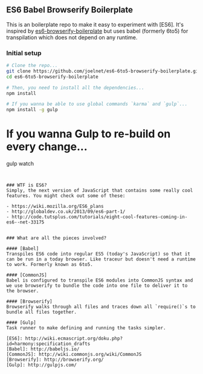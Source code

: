 ## ES6 Babel Browserify Boilerplate

This is an boilerplate repo to make it easy to experiment with [ES6]. It's inspired by [es6-browserify-boilerplate](https://github.com/joelnet/es6-browserify-boilerplate) but uses babel (formerly 6to5) for transpilation which does not depend on any runtime.


### Initial setup

```bash
# Clone the repo...
git clone https://github.com/joelnet/es6-6to5-browserify-boilerplate.git
cd es6-6to5-browserify-boilerplate

# Then, you need to install all the dependencies...
npm install

# If you wanna be able to use global commands `karma` and `gulp`...
npm install -g gulp
```

# If you wanna Gulp to re-build on every change...
gulp watch
```


### WTF is ES6?
Simply, the next version of JavaScript that contains some really cool features. You might check out some of these:

- https://wiki.mozilla.org/ES6_plans
- http://globaldev.co.uk/2013/09/es6-part-1/
- http://code.tutsplus.com/tutorials/eight-cool-features-coming-in-es6--net-33175


### What are all the pieces involved?

#### [Babel]
Transpiles ES6 code into regular ES5 (today's JavaScript) so that it can be run in a today browser. Like traceur but doesn't need a runtime to work. Formerly known as 6to5.

#### [CommonJS]
Babel is configured to transpile ES6 modules into CommonJS syntax and we use browserify to bundle the code into one file to deliver it to the browser.

#### [Browserify]
Browserify walks through all files and traces down all `require()`s to bundle all files together.  

#### [Gulp]
Task runner to make defining and running the tasks simpler.

[ES6]: http://wiki.ecmascript.org/doku.php?id=harmony:specification_drafts
[Babel]: http://babeljs.io/
[CommonJS]: http://wiki.commonjs.org/wiki/CommonJS
[Browserify]: http://browserify.org/
[Gulp]: http://gulpjs.com/

